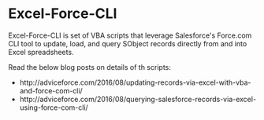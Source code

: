 # Excel-Force-CLI
Excel-Force-CLI is set of VBA scripts that leverage Salesforce's Force.com CLI tool to update, load, and query SObject records directly from and into Excel spreadsheets.

Read the below blog posts on details of th scripts:
<ul>
<li>http://adviceforce.com/2016/08/updating-records-via-excel-with-vba-and-force-com-cli/</li>
<li>http://adviceforce.com/2016/08/querying-salesforce-records-via-excel-using-force-com-cli/</li>
</ul>
